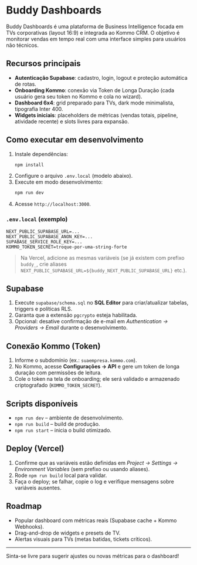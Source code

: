 ﻿# Buddy Dashboards

Buddy Dashboards é uma plataforma de Business Intelligence focada em TVs corporativas (layout 16:9) e integrada ao Kommo CRM. O objetivo é monitorar vendas em tempo real com uma interface simples para usuários não técnicos.

## Recursos principais

- **Autenticação Supabase**: cadastro, login, logout e proteção automática de rotas.
- **Onboarding Kommo**: conexão via Token de Longa Duração (cada usuário gera seu token no Kommo e cola no wizard).
- **Dashboard 6x4**: grid preparado para TVs, dark mode minimalista, tipografia Inter 400.
- **Widgets iniciais**: placeholders de métricas (vendas totais, pipeline, atividade recente) e slots livres para expansão.

## Como executar em desenvolvimento

1. Instale dependências:
   ```bash
   npm install
   ```
2. Configure o arquivo `.env.local` (modelo abaixo).
3. Execute em modo desenvolvimento:
   ```bash
   npm run dev
   ```
4. Acesse `http://localhost:3000`.

### `.env.local` (exemplo)
```env
NEXT_PUBLIC_SUPABASE_URL=...
NEXT_PUBLIC_SUPABASE_ANON_KEY=...
SUPABASE_SERVICE_ROLE_KEY=...
KOMMO_TOKEN_SECRET=troque-por-uma-string-forte
```

> Na Vercel, adicione as mesmas variáveis (se já existem com prefixo `buddy_`, crie aliases `NEXT_PUBLIC_SUPABASE_URL=${buddy_NEXT_PUBLIC_SUPABASE_URL}` etc.).

## Supabase

1. Execute `supabase/schema.sql` no **SQL Editor** para criar/atualizar tabelas, triggers e políticas RLS.
2. Garanta que a extensão `pgcrypto` esteja habilitada.
3. Opcional: desative confirmação de e-mail em *Authentication → Providers → Email* durante o desenvolvimento.

## Conexão Kommo (Token)

1. Informe o subdomínio (ex.: `suaempresa.kommo.com`).
2. No Kommo, acesse **Configurações → API** e gere um token de longa duração com permissões de leitura.
3. Cole o token na tela de onboarding; ele será validado e armazenado criptografado (`KOMMO_TOKEN_SECRET`).

## Scripts disponíveis

- `npm run dev` – ambiente de desenvolvimento.
- `npm run build` – build de produção.
- `npm run start` – inicia o build otimizado.

## Deploy (Vercel)

1. Confirme que as variáveis estão definidas em *Project → Settings → Environment Variables* (sem prefixo ou usando aliases).
2. Rode `npm run build` local para validar.
3. Faça o deploy; se falhar, copie o log e verifique mensagens sobre variáveis ausentes.

## Roadmap

- Popular dashboard com métricas reais (Supabase cache + Kommo Webhooks).
- Drag-and-drop de widgets e presets de TV.
- Alertas visuais para TVs (metas batidas, tickets críticos).

---
Sinta-se livre para sugerir ajustes ou novas métricas para o dashboard!
